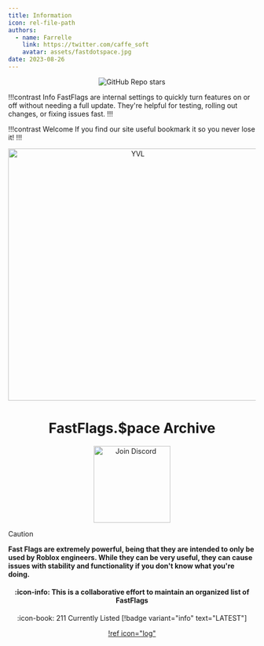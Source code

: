 ```yaml
---
title: Information
icon: rel-file-path	
authors:
  - name: Farrelle
    link: https://twitter.com/caffe_soft
    avatar: assets/fastdotspace.jpg
date: 2023-08-26
---
```


<div align="center">

![GitHub Repo stars](https://img.shields.io/github/stars/fastdotspace/fastflags.space?style=social)

</div>

!!!contrast Info
FastFlags are internal settings to quickly turn features on or off without needing a full update. They're helpful for testing, rolling out changes, or fixing issues fast.
!!!

!!!contrast Welcome
If you find our site useful bookmark it so you never lose it!
!!!

<div align="center">
  <img src="assets/cartizest.gif" width="512" alt="YVL">


<h1 align="center">FastFlags.$pace Archive</h1>

<a href="https://discord.gg/6zqNQTSkrg">
  <img src="https://img.shields.io/discord/1241247795470536725?logo=discord&logoColor=white&label=discord&color=4d3dff" width="156" alt="Join Discord">
  </a>

</div>

> [!CAUTION]
> **Fast Flags are extremely powerful, being that they are intended to only be used by Roblox engineers. While they can be very useful, they can cause issues with stability and functionality if you don't know what you're doing.**

<div align="center">

#### :icon-info: This is a collaborative effort to maintain an organized list of FastFlags

:icon-book: 211 Currently Listed [!badge variant="info" text="LATEST"]

[!ref icon="log"](/logs/changelog.md)

</div>
